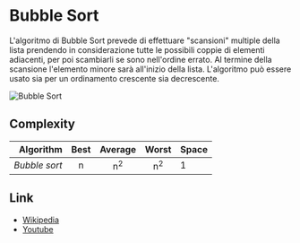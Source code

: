 # Bubble Sort
L'algoritmo di Bubble Sort prevede di effettuare "scansioni" multiple della lista prendendo in considerazione tutte le possibili coppie di elementi adiacenti, per poi scambiarli se sono nell'ordine errato. Al termine della scansione l'elemento minore sarà all'inizio della lista.
L'algoritmo può essere usato sia per un ordinamento crescente sia decrescente.

![Bubble Sort](https://upload.wikimedia.org/wikipedia/commons/c/c8/Bubble-sort-example-300px.gif)

## Complexity
|Algorithm     |Best   |Average      |Worst        |Space   |
|-------------:|:-----:|:-----------:|:-----------:|:-------|
|*Bubble sort* |n      |n<sup>2</sup>|n<sup>2</sup>|1       |

## Link
* [Wikipedia](https://it.wikipedia.org/wiki/Bubble_sort)
* [Youtube](https://www.youtube.com/watch?v=xli_FI7CuzA)
